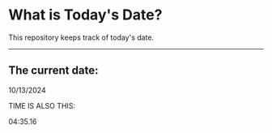 # What is Today's Date?
This repository keeps track of today's date.
* * *
 
## The current date:  
 10/13/2024 
  
  
 TIME IS ALSO THIS: 
  
 04:35.16 
  
  
